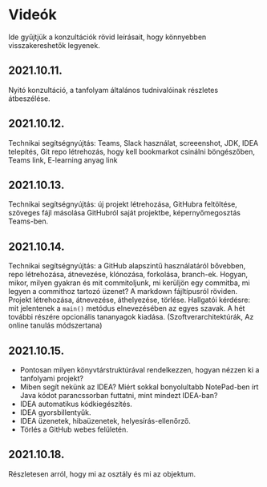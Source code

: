 # Videók

Ide gyűjtjük a konzultációk rövid leírásait, hogy könnyebben visszakereshetők legyenek.

## 2021.10.11.

Nyitó konzultáció, a tanfolyam általános tudnivalóinak részletes átbeszélése.

## 2021.10.12.

Technikai segítségnyújtás: Teams, Slack használat, screeenshot, JDK, IDEA telepítés, Git repo létrehozás, 
hogy kell bookmarkot csinálni böngészőben, Teams link, E-learning anyag link

## 2021.10.13.

Technikai segítségnyújtás: új projekt létrehozása, GitHubra feltöltése, szöveges fájl másolása GitHubról 
saját projektbe, képernyőmegosztás Teams-ben.

## 2021.10.14.

Technikai segítségnyújtás: a GitHub alapszintű használatáról bővebben, repo létrehozása, átnevezése, klónozása, forkolása, branch-ek. Hogyan, mikor, milyen gyakran és mit commitoljunk, mi kerüljön egy commitba, mi legyen a commithoz tartozó üzenet? A markdown fájltípusról röviden. Projekt létrehozása, átnevezése, áthelyezése, törlése. Hallgatói kérdésre: mit jelentenek a `main()` metódus elnevezésében az egyes szavak. A hét további részére opcionális tananyagok kiadása. (Szoftverarchitektúrák, Az online tanulás módszertana)

## 2021.10.15.

* Pontosan milyen könyvtárstruktúrával rendelkezzen, hogyan nézzen ki a tanfolyami projekt?
* Miben segít nekünk az IDEA? Miért sokkal bonyolultabb NotePad-ben írt Java kódot parancssorban futtatni, mint mindezt IDEA-ban?
* IDEA automatikus kódkiegészítés.
* IDEA gyorsbillentyűk.
* IDEA üzenetek, hibaüzenetek, helyesírás-ellenőrző.
* Törlés a GitHub webes felületén.

## 2021.10.18.

Részletesen arról, hogy mi az osztály és mi az objektum.

